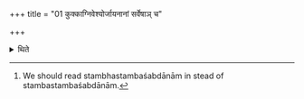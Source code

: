 +++
title = "01 कुक्काग्निवेश्योर्जायनानां सर्वेषाञ् च"

+++

<details><summary>थिते</summary>

1. The Kukvas, Āgniveśyas, Urjāyanas, and all (the families the names of which contain) the word stambha or stamba.[^1]  

[^1]: We should read stambhastambaśabdānām in stead of 
stambastambaśabdānām.  
</details>
